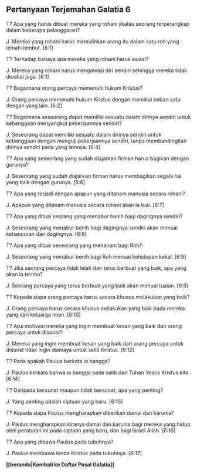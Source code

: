 ﻿## Pertanyaan Terjemahan Galatia 6 ##

T? Apa yang harus dibuat mereka yang rohani jikalau seorang terperangkap dalam beberapa pelanggaran?

J. Mereka yang rohani harus memulihkan orang itu dalam satu roh yang lemah-lembut. [6:1]

T? Terhadap bahaya apa mereka yang rohani harus awasi?

J. Mereka yang rohani harus mengawasi diri sendiri  sehingga mereka tidak dicobai juga. [6:1]

T? Bagaimana orang percaya memenuhi hukum Kristus?

J. Orang percaya memenuhi hukum Kristus dengan memikul beban satu dengan yang lain. [6:2]

T? Bagaimana seseorang dapat memiliki sesuatu dalam dirinya sendiri untuk kebanggaan menyangkut pekerjaannya sendiri?

J. Seseorang dapat memiliki sesuatu dalam dirinya sendiri untuk kebanggaan dengan menguji pekerjaannya sendiri, tanpa membandingkan dirinya sendiri pada yang lainnya. [6:4]

T? Apa yang seseorang yang sudah diajarkan firman harus bagikan dengan gurunya?

J. Seseorang yang sudah diajarkan firman harus membagikan segala hal yang baik dengan gurunya. [6:6]

T? Apa yang terjadi dengan apapun yang ditanam manusia secara rohani?

J. Apapun yang ditanam manusia secara rohani akan ia tuai. [6:7]

T? Apa yang dituai seorang yang menabur benih bagi dagingnya sendiri?

J. Seseorang yang menabur benih bagi dagingnya sendiri akan menuai kehancuran dari dagingnya. [6:8]

T? Apa yang dituai seseorang yang menanam bagi Roh?

J. Seseorang yang menabur benih bagi Roh menuai kehidupan kekal. [6:8]

T? Jika seorang percaya tidak lelah dan terus berbuat yang baik, apa yang akan ia terima?

J. Seorang percaya yang terus berbuat yang baik akan menuai tuaian. [6:9]

T? Kepada siapa orang percaya harus secara khusus melakukan yang baik?

J. Orang percaya harus secara khusus melakukan yang baik pada mereka yang dari keluarga iman. [6:10]

T? Apa motivasi mereka yang ingin membuat kesan yang baik dari orang percaya untuk disunat?

J. Mereka yang ingin membuat kesan yang baik dari orang percaya untuk disunat tidak ingin dianiaya untuk salib Kristus. [6:12]

T? Pada apakah Paulus berkata ia bangga?

J. Paulus berkata bahwa ia bangga pada salib dari Tuhan Yesus Kristus kita. [6:14]

T? Daripada bersunat maupun tidak bersunat, apa yang penting?

J. Yang penting adalah ciptaan yang baru. [6:15]

T? Kepada siapa Paulus mengharapkan diberikan damai dan karunia?

J. Paulus mengharapkan kiranya damai dan karunia bagi mereka yang hidup oleh peraturan ini pada ciptaan yang baru, dan bagi Israel Allah. [6:16]

T? Apa yang dibawa Paulus pada tubuhnya?

J. Paulus membawa tanda Kristus pada tubuhnya. [6:17]

__[[beranda|Kembali ke Daftar Pasal Galatia]]__

